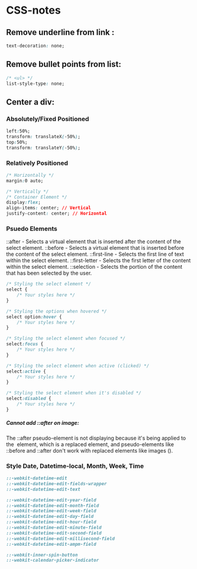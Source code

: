 # CSS-notes

## Remove underline from link <a>:
``` css
text-decoration: none;
```

## Remove bullet points from list:
``` css
/* <ul> */
list-style-type: none;
```

## Center a div:

### Absolutely/Fixed Positioned
``` css
left:50%;
transform: translateX(-50%);
top:50%;
transform: translateY(-50%);
```

### Relatively Positioned
``` css
/* Horizontally */
margin:0 auto;

/* Vertically */
/* Container Element */
display:flex;
align-items: center; // Vertical
justify-content: center; // Horizontal
```

### Psuedo Elements

::after - Selects a virtual element that is inserted after the content of the select element.
::before - Selects a virtual element that is inserted before the content of the select element.
::first-line - Selects the first line of text within the select element.
::first-letter - Selects the first letter of the content within the select element.
::selection - Selects the portion of the content that has been selected by the user.

```css
/* Styling the select element */
select {
    /* Your styles here */
}

/* Styling the options when hovered */
select option:hover {
    /* Your styles here */
}

/* Styling the select element when focused */
select:focus {
    /* Your styles here */
}

/* Styling the select element when active (clicked) */
select:active {
    /* Your styles here */
}

/* Styling the select element when it's disabled */
select:disabled {
    /* Your styles here */
}

```

##### Cannot add ::after on image:
The ::after pseudo-element is not displaying because it's being applied to the <img> element, which is a replaced element, and pseudo-elements like ::before and ::after don't work with replaced elements like images (<img>).

### Style Date, Datetime-local, Month, Week, Time 

```css
::-webkit-datetime-edit
::-webkit-datetime-edit-fields-wrapper
::-webkit-datetime-edit-text

::-webkit-datetime-edit-year-field
::-webkit-datetime-edit-month-field
::-webkit-datetime-edit-week-field
::-webkit-datetime-edit-day-field
::-webkit-datetime-edit-hour-field
::-webkit-datetime-edit-minute-field
::-webkit-datetime-edit-second-field
::-webkit-datetime-edit-millisecond-field
::-webkit-datetime-edit-ampm-field

::-webkit-inner-spin-button
::-webkit-calendar-picker-indicator
```        

